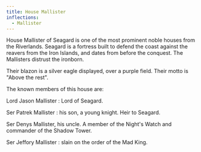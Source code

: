 ```yaml
---
title: House Mallister
inflections:
  - Mallister
---
```


House Mallister of Seagard is one of the most prominent noble houses from the Riverlands. Seagard is a fortress built to defend the coast against the reavers from the Iron Islands, and dates from before the conquest. The Mallisters distrust the ironborn.

Their blazon is a silver eagle displayed, over a purple field. Their motto is "Above the rest".

The known members of this house are:

Lord Jason Mallister : Lord of Seagard.

Ser Patrek Mallister : his son, a young knight. Heir to Seagard.

Ser Denys Mallister, his uncle. A member of the Night's Watch and commander of the Shadow Tower.

Ser Jeffory Mallister : slain on the order of the Mad King.


